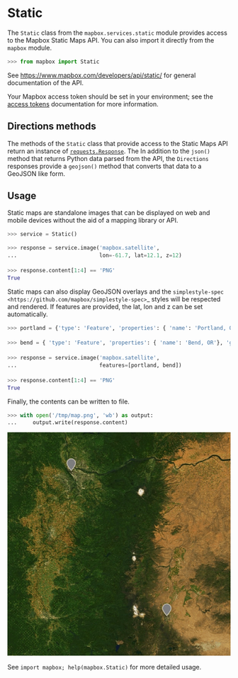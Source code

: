 # Static

The `Static` class from the `mapbox.services.static` module provides
access to the Mapbox Static Maps API. You can also import it directly from the
`mapbox` module.

```python
>>> from mapbox import Static

```

See https://www.mapbox.com/developers/api/static/ for general documentation
of the API.

Your Mapbox access token should be set in your environment; see the [access tokens](access_tokens.md) documentation for more information.

## Directions methods

The methods of the `Static` class that provide access to the Static Maps API
return an instance of
[`requests.Response`](http://docs.python-requests.org/en/latest/api/#requests.Response).
The
In addition to the `json()` method that returns Python data parsed from the
API, the `Directions` responses provide a `geojson()` method that converts that
data to a GeoJSON like form.

## Usage

Static maps are standalone images that can be displayed on web and mobile devices without the aid of a mapping library or API. 

```python
>>> service = Static()

```

```python
>>> response = service.image('mapbox.satellite',
...                          lon=-61.7, lat=12.1, z=12)

>>> response.content[1:4] == 'PNG'
True

```

Static maps can also display GeoJSON overlays and the `simplestyle-spec <https://github.com/mapbox/simplestyle-spec>`_ styles will be respected and rendered. If features are provided, the lat, lon and z can be set automatically.

```python
>>> portland = {'type': 'Feature', 'properties': { 'name': 'Portland, OR'}, 'geometry': { 'type': 'Point', 'coordinates': [-122.7282, 45.5801]}}

>>> bend = { 'type': 'Feature', 'properties': { 'name': 'Bend, OR'}, 'geometry': { 'type': 'Point', 'coordinates': [-121.3153, 44.0582]}}

>>> response = service.image('mapbox.satellite',
...                          features=[portland, bend])

>>> response.content[1:4] == 'PNG'
True

```

Finally, the contents can be written to file.

```python
>>> with open('/tmp/map.png', 'wb') as output:
...     output.write(response.content)

```

![map.png](map.png)

See ``import mapbox; help(mapbox.Static)`` for more detailed usage.

